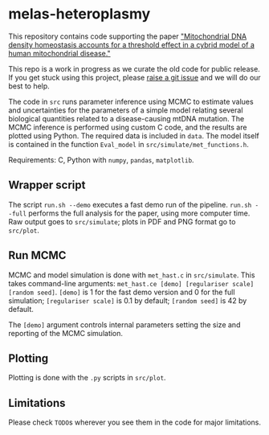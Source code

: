 # melas-heteroplasmy

This repository contains code supporting the paper ["Mitochondrial DNA density homeostasis accounts for a threshold effect in a cybrid model of a human mitochondrial disease."](https://doi.org/10.1042/BCJ20170651)

This repo is a work in progress as we curate the old code for public release. If you get stuck using this project, please [raise a git issue](https://github.com/StochasticBiology/melas-heteroplasmy/issues) and we will do our best to help.

The code in `src` runs parameter inference using MCMC to estimate values and uncertainties for the parameters of a simple model relating several biological quantities related to a disease-causing mtDNA mutation. The MCMC inference is performed using custom C code, and the results are plotted using Python. The required data is included in `data`. The model itself is contained in the function `Eval_model` in `src/simulate/met_functions.h`.

Requirements: C, Python with `numpy`, `pandas`, `matplotlib`.

## Wrapper script
The script `run.sh --demo` executes a fast demo run of the pipeline. `run.sh --full` performs the full analysis for the paper, using more computer time. Raw output goes to `src/simulate`; plots in PDF and PNG format go to `src/plot`.

## Run MCMC
MCMC and model simulation is done with `met_hast.c` in `src/simulate`. This takes command-line arguments: `met_hast.ce [demo] [regulariser scale] [random seed]`. `[demo]` is 1 for the fast demo version and 0 for the full simulation; `[regulariser scale]` is 0.1 by default; `[random seed]` is 42 by default.

The `[demo]` argument controls internal parameters setting the size and reporting of the MCMC simulation.

## Plotting
Plotting is done with the `.py` scripts in `src/plot`. 

## Limitations
Please check `TODO`s wherever you see them in the code for major limitations.
